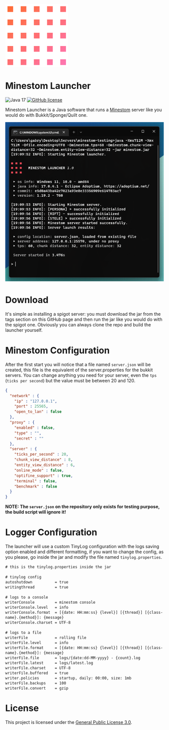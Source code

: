 ![banner](.github/logo.gif)

# Minestom Launcher
![Java 17](https://img.shields.io/badge/language-Java%2017-9B599A.svg?label=language&style=for-the-badge&logo=appveyor&logoColor=ff6c32&labelColor=ffffff&color=ff76b6)
[![GitHub license](https://img.shields.io/github/license/The-Crown-Studios/MinestomLauncher?label=license&style=for-the-badge&logo=appveyor&logoColor=ff6c32&labelColor=ffffff&color=ff76b6)](https://github.com/The-Crown-Studios/MinestomLauncher/blob/main/LICENSE)

Minestom Launcher is a Java software that runs a [Minestom](https://minestom.net/) server like you would do with Bukkit/Sponge/Quilt one.

![alt text](.github/showcase.png)

# Download
It's simple as installing a spigot server: you must download the jar from the tags section on this GitHub page and then
run the jar like you would do with the spigot one. Obviously you can always clone the repo and build the launcher yourself.

# Minestom Configuration
After the first start you will notice that a file named `server.json` will be created, this file
is the equivalent of the server.properties for the bukkit servers. You can change anything you need for your server,
even the `tps` (`ticks per second`) but the value must be between 20 and 120.

```json
{
  "network" : {
    "ip" : "127.0.0.1",
    "port" : 25565,
    "open_to_lan" : false
  },
  "proxy" : {
    "enabled" : false,
    "type" : "",
    "secret" : ""
  },
  "server" : {
    "ticks_per_second" : 20,
    "chunk_view_distance" : 8,
    "entity_view_distance" : 6,
    "online_mode" : false,
    "optifine_support" : true,
    "terminal" : false,
    "benchmark" : false
  }
}
```
**NOTE: The `server.json` on the repository only exists for testing purpose, the build script will ignore it!**

# Logger Configuration
The launcher will use a custom TinyLog configuration with the logs saving option enabled and different formatting, if you want to change the config, as you please, go inside the jar and modify the file named `tinylog.properties`.

```properties
# this is the tinylog.properties inside the jar

# tinylog config
autoshutdown          = true
writingthread         = true

# logs to a console
writerConsole         = minestom console
writerConsole.level   = info
writerConsole.format  = [{date: HH:mm:ss} {level}] [{thread}] [{class-name}.{method}]: {message}
writerConsole.charset = UTF-8

# logs to a file
writerFile            = rolling file
writerFile.level      = info
writerFile.format     = [{date: HH:mm:ss} {level}] [{thread}] [{class-name}.{method}]: {message}
writerFile.file       = logs/{date:dd-MM-yyyy} - {count}.log
writerFile.latest     = logs/latest.log
writerFile.charset    = UTF-8
writerFile.buffered   = true
writer.policies       = startup, daily: 00:00, size: 1mb
writerFile.backups    = 100
writerFile.convert    = gzip
```

# License
This project is licensed under the [General Public License 3.0](LICENSE).